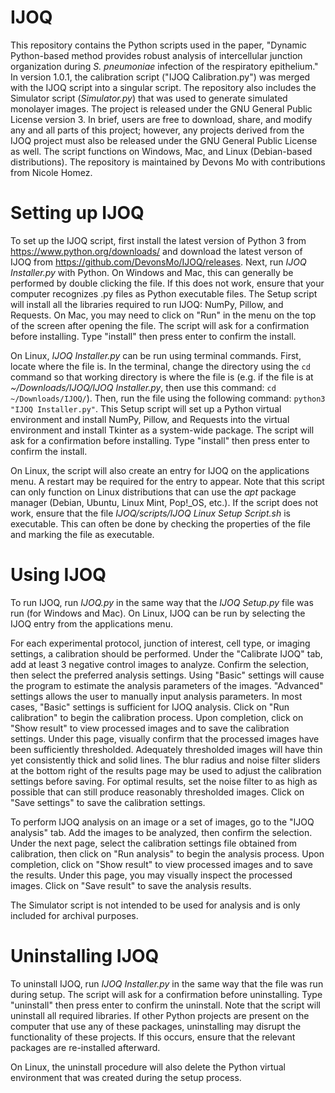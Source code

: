# IJOQ
This repository contains the Python scripts used in the paper, "Dynamic Python-based method provides robust analysis of intercellular junction organization during *S. pneumoniae* infection of the respiratory epithelium." In version 1.0.1, the calibration script ("IJOQ Calibration.py") was merged with the IJOQ script into a singular script. The repository also includes the Simulator script (*Simulator.py*) that was used to generate simulated monolayer images. The project is released under the GNU General Public License version 3. In brief, users are free to download, share, and modify any and all parts of this project; however, any projects derived from the IJOQ project must also be released under the GNU General Public License as well. The script functions on Windows, Mac, and Linux (Debian-based distributions). The repository is maintained by Devons Mo with contributions from Nicole Homez.

# Setting up IJOQ

To set up the IJOQ script, first install the latest version of Python 3 from https://www.python.org/downloads/ and download the latest verson of IJOQ from https://github.com/DevonsMo/IJOQ/releases. Next, run *IJOQ Installer.py* with Python. On Windows and Mac, this can generally be performed by double clicking the file. If this does not work, ensure that your computer recognizes .py files as Python executable files. The Setup script will install all the libraries required to run IJOQ: NumPy, Pillow, and Requests. On Mac, you may need to click on "Run" in the menu on the top of the screen after opening the file. The script will ask for a confirmation before installing. Type "install" then press enter to confirm the install.

On Linux, *IJOQ Installer.py* can be run using terminal commands. First, locate where the file is. In the terminal, change the directory using the ```cd``` command so that working directory is where the file is (e.g. if the file is at *~/Downloads/IJOQ/IJOQ Installer.py*, then use this command: ```cd ~/Downloads/IJOQ/```). Then, run the file using the following command: ```python3 "IJOQ Installer.py"```. This Setup script will set up a Python virtual environment and install NumPy, Pillow, and Requests into the virtual environment and install Tkinter as a system-wide package. The script will ask for a confirmation before installing. Type "install" then press enter to confirm the install.

On Linux, the script will also create an entry for IJOQ on the applications menu. A restart may be required for the entry to appear. Note that this script can only function on Linux distributions that can use the *apt* package manager (Debian, Ubuntu, Linux Mint, Pop!_OS, etc.). If the script does not work, ensure that the file *IJOQ/scripts/IJOQ Linux Setup Script.sh* is executable. This can often be done by checking the properties of the file and marking the file as executable. 

# Using IJOQ

To run IJOQ, run *IJOQ.py* in the same way that the *IJOQ Setup.py* file was run (for Windows and Mac). On Linux, IJOQ can be run by selecting the IJOQ entry from the applications menu.

For each experimental protocol, junction of interest, cell type, or imaging settings, a calibration should be performed. Under the "Calibrate IJOQ" tab, add at least 3 negative control images to analyze. Confirm the selection, then select the preferred analysis settings. Using "Basic" settings will cause the program to estimate the analysis parameters of the images. "Advanced" settings allows the user to manually input analysis parameters. In most cases, "Basic" settings is sufficient for IJOQ analysis. Click on "Run calibration" to begin the calibration process. Upon completion, click on "Show result" to view processed images and to save the calibration settings. Under this page, visually confirm that the processed images have been sufficiently thresholded. Adequately thresholded images will have thin yet consistently thick and solid lines. The blur radius and noise filter sliders at the bottom right of the results page may be used to adjust the calibration settings before saving. For optimal results, set the noise filter to as high as possible that can still produce reasonably thresholded images. Click on "Save settings" to save the calibration settings.

To perform IJOQ analysis on an image or a set of images, go to the "IJOQ analysis" tab. Add the images to be analyzed, then confirm the selection. Under the next page, select the calibration settings file obtained from calibration, then click on "Run analysis" to begin the analysis process. Upon completion, click on "Show result" to view processed images and to save the results. Under this page, you may visually inspect the processed images. Click on "Save result" to save the analysis results.

The Simulator script is not intended to be used for analysis and is only included for archival purposes.

# Uninstalling IJOQ

To uninstall IJOQ, run *IJOQ Installer.py* in the same way that the file was run during setup. The script will ask for a confirmation before uninstalling. Type "uninstall" then press enter to confirm the uninstall. Note that the script will uninstall all required libraries. If other Python projects are present on the computer that use any of these packages, uninstalling may disrupt the functionality of these projects. If this occurs, ensure that the relevant packages are re-installed afterward.

On Linux, the uninstall procedure will also delete the Python virtual environment that was created during the setup process.
